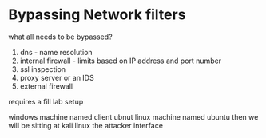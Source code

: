 # Bypassing Network filters

what all needs to be bypassed?

1. dns - name resolution
2. internal firewall - limits based on IP address and port number
3. ssl inspection 
4. proxy server or an IDS
5. external firewall

requires a fill lab setup

windows machine named client
ubnut linux machine named ubuntu
then we will be sitting at kali linux the attacker interface



